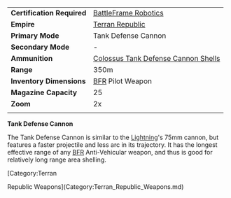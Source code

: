|                            |                                                                                             |
| -------------------------- | ------------------------------------------------------------------------------------------- |
| **Certification Required** | [BattleFrame Robotics](../vehicles/BattleFrame_Robotics.md)                                 |
| **Empire**                 | [Terran Republic](../etc/Terran_Republic.md)                                                |
| **Primary Mode**           | Tank Defense Cannon                                                                         |
| **Secondary Mode**         | \-                                                                                          |
| **Ammunition**             | [Colossus Tank Defense Cannon Shells](../ammunition/Colossus_Tank_Defense_Cannon_Shells.md) |
| **Range**                  | 350m                                                                                        |
| **Inventory Dimensions**   | [BFR](../vehicles/BattleFrame_Robotics.md) Pilot Weapon                                     |
| **Magazine Capacity**      | 25                                                                                          |
| **Zoom**                   | 2x                                                                                          |
|                            |                                                                                             |

**Tank Defense Cannon**

The Tank Defense Cannon is similar to the
[Lightning](../vehicles/Lightning.md)'s 75mm cannon, but features a faster
projectile and less arc in its trajectory. It has the longest effective
range of any [BFR](../vehicles/BattleFrame_Robotics.md) Anti-Vehicular weapon, and thus is
good for relatively long range area shelling.

<!--[Category:Game Items](Category:Game_Items.md)-->
<!--[Category:Weapons](Category:Weapons.md)--> [Category:Terran
Republic Weapons](Category:Terran_Republic_Weapons.md)
